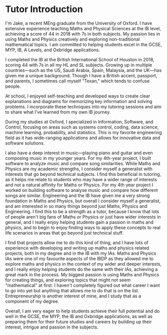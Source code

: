 # Tutor Introduction
I'm Jake, a recent MEng graduate from the University of Oxford. I have extensive experience teaching Maths and Physical Sciences at the IB level, achieving a score of 44 in 2018 with 7s in both subjects. My passion lies in using Maths and Physics creatively and exploring non-traditional mathematical topics. I am committed to helping students excel in the GCSE, MYP, IB, A Levels, and Oxbridge applications.

I completed the IB at the British International School of Houston in 2018, scoring 44 with 7s in all my HL and SL subjects. Growing up in multiple countries—such as the US, Saudi Arabia, Spain, Malaysia, and the UK—has given me a unique background. Though I have a British accent, passport, and parents, I sometimes call myself "Texan," which tends to confuse people.

At school, I enjoyed self-teaching and developed ways to create clear explanations and diagrams for memorizing key information and solving problems. I incorporate these techniques into my tutoring sessions and aim to share what I’ve learned from my own IB journey.

During my studies at Oxford, I specialized in Information, Software, and Control, focusing on areas such as systems control, coding, data science, machine learning, probability, and statistics. This is my favorite engineering field as it has wide-ranging applications and allows for innovative data and software solutions.

I also have a deep interest in music—playing piano and guitar and even composing music in my younger years. For my 4th-year project, I built software to analyze music and compare song similarities. While Maths and Physics are my academic strengths, I consider myself a generalist with interests that go beyond technical subjects. I find this beneficial in tutoring, as it helps me relate to students who may have a wider range of interests and not a natural affinity for Maths or Physics. For my 4th year project I worked on building software to analyse music and compare how different songs are similar. Engineering and the IB have given me a very strong foundation in Maths and Physics, but overall I consider myself a generalist, and am interested in so many things beyond just Maths, Physics and Engineering. I find this to be a strength as a tutor, because I know that lots of people aren't big fans of Maths or Physics or just have wider interests in general, and I really enjoy helping students gain a passion in maths and physics, and to begin to enjoy finding ways to apply these concepts to real life scenarios in areas that go beyond just technical stuff.

I find that projects allow me to do this kind of thing, and I have lots of experience with developing and writing up maths and physics related projects, both in my degree and in the IB with my IAs. Maths and Physics IAs were one of my favourite aspects of the IBDP as they allowed me to explore maths and physics in the context of my wider and deeper interests, and I really enjoy helping students do the same with their IAs, achieving a great mark in the process. My biggest passion is using Maths and Physics for creating things, and exploring topics that might not seem "mathematical" at first. I haven't completely figured out what career I want to go into yet but anything that allows me to do that is on the list. Entrepreneurship is another interest of mine, and I study that as a component of my degree.

Overall, I am very eager to help students achieve their full potential and do well in the GCSE, the MYP, the IB and Oxbridge applications, as well as preparing them for their future studies and careers by building up their interest, intrigue and passion in the subjects.